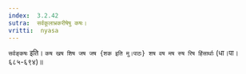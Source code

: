 ```yaml
---
index:  3.2.42
sutra:  सर्वकूलाभ्रकरीषेषु कषः।
vritti:  nyasa
---
```


`सर्वङ्कषः` इति। `कष खष शिष जष जष {शक इति मु।पाठः} शष वष मष रुष रिष हिंसार्थाः` (धा।पा।६८५-६९४)॥
